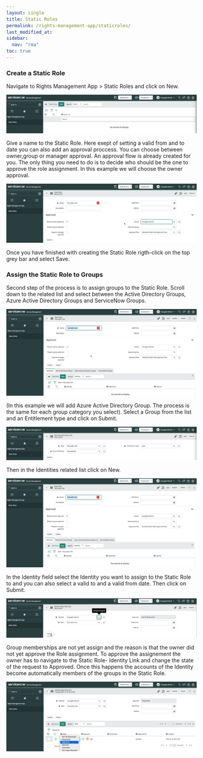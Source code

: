 ```yaml
---
layout: single
title: Static Roles
permalink: /rights-management-app/staticroles/
last_modified_at: 
sidebar:
  nav: "rma"
toc: true
---
```


### Create a Static Role
 Navigate to Rights Management App > Static Roles and click on New.

![Static role list](/assets/images/staticrolelist.webp)

 Give a name to the Static Role. Here exept of setting a valid from and to date you can also add an approval proccess. You can choose between owner,group or manager approval. An approval flow is already created for you. The only thing you need to do is to decide who should be the one to approve the role assignment. In this example we will choose the owner approval.

![Create static role](/assets/images/createstaticrole.webp) 

 Once you have finished with creating the Static Role rigth-click on the top grey bar and select Save.

### Assign the Static Role to Groups
Second step of the process is to assign groups to the Static Role. Scroll down to the related list and select between the Active Directory Groups, Azure Active Directory Groups and ServiceNow Groups. 

![Related lists](/assets/images/assigngroupstostaticrole.webp)

(In this example we will add Azure Active Directory Group. The process is the same for each group category you select). Select a Group from the list and an Entitlement type and click on Submit.

![Add group to static role](/assets/images/addgrouptostaticrole.webp)

Then in the Identities related list click on New. 

![Identities related lists](/assets/images/addidentitytostaticrole.webp)

In the Identity field select the Identity you want to assign to the Static Role to and you can also select a valid to and a valid from date. Then click on Submit. 

![Identity static role assignment](/assets/images/addidentitytostaticroletwo.webp)

Group memberships are not yet assign and the reason is that the owner did not yet approve the Role assignment. To approve the assignement the owner has to navigate to the Static Role- Identity Link and change the state of the request to Approved. Once this happens the accounts of the Identity become automatically members of the groups in the Static Role.

![Approve static role assignment](/assets/images/approveassignment.webp)